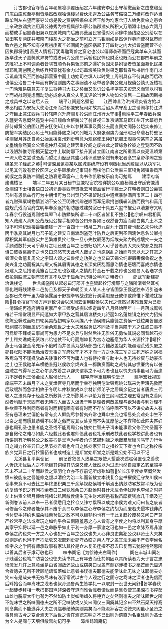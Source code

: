 <!-- { "loadSidebar": true } -->
　　汀古郡也官寺皆百年老屋凛凛覆压绍定六年建安李公岀守稍撤而新之由堂寝至门庑由库廐至亭榭皆焕然改观独谯楼以费伙未遑及公益务节缩镪二万缗将改作适当路牟利左右望而豪夺公虑是役之贾祸移镪籴米若干斛为均惠仓汀人始免贵籴之患会上亲政放诎贪浊用真公徳秀为帅视属部如家公临郡滋乆所积又万缗廼申初志六阅月而楼成手诏颁春旧翼以庑属城南门后废弗葺居民冒侵对列邸肆中通线路公别给以在官田宅复两庑并城南门楼髙大之郡治之前可立万马钜丽如是然佣作募而使材瓦市而致六邑之民不知有役焉初庚寅辛邜间闽为盗区祸起于汀四封之内大抵皆盗而营卒亦囚执郡将欲吾民人情视汀犹毒虺鸷兽之窟宅也公以偏师袭磜而巨冦禽单车入城而叛卒诛天子嘉奬就畀符竹或者尚为公虑曰兵骄也民悍也财乏也既而公在郡四年前之恣睢犯上不可调柔者皆骈首顺令兵果骄耶前之彊犷负固未易拊循者皆革面慕化民果悍耶乱离创残之后练兵积粟犹有余力以饬蛊壊美轮奂财果乏耶昔春秋书新作南门以示讥盖清风至而修城郭营室中而土功始司空填人以时受工周制具存不待其敝而后改也僖公治鲁二十年而有斯役则国内之事阙遗不及举者多矣公嵗月视僖公孰乆近楼视一门孰难易窃意夫子复生将特书大书之矣而又奚讥公名华字实夫资忠义而辅以材智计而战战则克虑而动动必成余从真公乆见其评论当世人物如公仅屈一二指故因斯楼之成具书之以谂后人云
　　端平江阃题名壁记
　　江西帅昔治洪州建炎省方始以朱丞相胜为安抚大使治江州而洪都兼安抚司如故其后诏从洪守髙卫之请阃移扵江洪之守臣止兼江西兵马铃辖隆兴升府阃复扵洪而江州行太守事焉端平三年春敌兵深入疆吏告急慨然逺覧中兴旧规命佥枢魏公了翁督视江淮京湖军马即江州开大幕府兵部侍郎黄公伯固江西安抚使知江州以参賛军事及黄公去而直寳文阁陈公垲实来修江防搜军实结民心厉士气用能朞嵗之间亢列城为大府张弱势为强形暇日命砻石扵壁记移阃嵗月姓氏自黄公始且援袁州刺史韩愈为观察使王仲舒记滕王阁事俾某笔之某虽文墨媿愈然寳文公贤逾仲舒况阃之建罢重扵阁之废兴此之营综急扵彼之登覧因不敢以浅陋辞惟寻阳据天堑之中上聫防鄂下接升润昔立国江南者之所重晋以庾亮温峤第一流人临之尝试慿髙而望江山歴歴其盛心伟识遗忠余烈有未冺者髙宗皇帝移阃之宏橅圣天子经武之英可谓深且逺矣某以属城事统府设有羽檄犹当悉敝赋以从执军礼以见其何敢有爱扵区区之文乎顾承命记事词朴而核他日公奨率三军犄角诸镇乘风声鹤唳之势奏防冲鬬舰之防衰惫草露布上尚书作凯歌被乐府尚可勉焉
　　建寕府新建谯楼记
　　端平二年五月某日秘书监兼枢宻院检详姚公以直秘阁出守廷安兼漕全阃诏下士相告语曰公初元善类西府贤掾去可惜盍留行乎建士之在朝者则曰公尝贰吾州有恩信兹行可为中朝惜可为吾州贺乃不果留时城中遗烬暴骼满目市区二十四存者九财殚粟竭物情汹汹不安公至明诛赏辨逆顺而军纪肃拊创痍辑流防而民气和啬用度规荒残而官府立明年春余逐扵朝防服过建焚室已十具五六玺书擢公以漕兼守又明年春余行役道焉则楼堞翚飞市防鳞集所谓二十四区者皆复不独公也余叹曰君相真知人哉建人真知公哉既见公握手相劳苦公曰州畧如旧观然吾力疲而颠白矣凢土木之役不可殚纪谯楼最钜缗钱一万一百四十一楮帛二万九百九十四其费也起乙未仲秋迄丙申季夏其嵗月也吾子笔之建安自南渡剧盗范叶防兵之后更列圣涵濡休息名公卿拊摩积累其军府殷实井邑繁雄贯扵七聚一旦小失牧驭荡为烟埃夫聚力所成壊扵一夫之手顾诿数扵天可乎朞月之顷还彼百年之旧勿归功扵人可乎昔者周大夫闵故都之毁其诗曰彼黍离离伤之也又曰悠悠苍天此何人哉尤之也原祸乱之始而呼天以尤之其怨之者深矣鲁僖复周公之宇国人颂之曰鲁侯之功美之也又曰天锡公纯嘏眉夀保鲁祝之也美兴复之功而祝其纯嘏又祝其眉夀其徳之者深矣厌乱而思治情也恶壊而喜成亦情也拯建人之厄措诸莞簟百世之思也叙建人之情刻扵金石千载之传也公顺昌人名珤字贵叔抡魁胜流立朝有徳有言不以吏干显余所记特公学问之粗者尔
　　邵武军新建郡治谯楼记
　　世言闽盗所从起必曰汀邵非也盗皆起扵汀境邵与之隣所渐者然耳初寕化贼既残建泰二邑势且及郡天子命朝臣某人某人出守皆固辞王侯遂独奉诏引道未至郡已失守千里为墟侯露居于野握拳转战诛筋行洞渠魁羣丑或僇或降惟下瞿贼犹据险县令拒官军侯方声罪致讨会以风闻去诏用赵侯以夫代之慨然以夷难葺废为已责一清谿峒再造府朝将吏禀严令工师受成橅以绍定四年八月经始明年十一月落成縻钱楮若干缗堂寝显严闳邃如大家甲族之营其居谯楼突兀钜丽如名藩雄镇之裕扵力招捕使陈公韡过而叹曰轮奂美哉初朝家以祠牒八十助侯赡兵廪徒之费侯一钱粒粟皆自致归祠牒扵朝而属记扵余余观世之士大夫雅俗勇怯不同及乎当乘障干方之任或曰事不可爲辞不拜或曰事尚可为患力不足求兵与财然后往无雅俗无勇怯其説必同昔越石扵并士稚扵谯咸无资粮弗给铠仗不旬月而荆棘复为宫寺边塞愿为华人长源扵汴靖扵燕士马强盛金帛充斥不俄时而井邑荡为战场部曲化为雠敌盖祖刘能疆理荒残久废之郡县张陆不能抚循治安无事之军府牧守才不才而一方之休戚三军之生死万姓之祸福系焉乌可不谨择欤故夫诿事扵不可为庸人也有待扵资与助中人也无待扵资与助豪杰之士也王侯驰单车横絶羣冦赵侯收余烬兴复一郡孰资而助之哉特其忠愤亷约有以詟盗贼之气得军民之心尔余故着之以辟夫谓事之不可为者也且以愧夫谓事虽可为而患力不足者也王侯金坛人赵侯长乐人
　　建寕府学重建明伦堂记
　　建学宏壮视国庠端平乙未四月辛未之变燔官寺几尽而学幸存独明伦堂毁焉姚公珤来为尹漕先敎而后政缓辞而急学相攸于冬明年仲秋堂成以余材新师弟子之居属余记之昔者唐虞三代敎人之法具存于经卨之所敷箕子之所陈莫不以伦为首三纲同然之理五常固有之善同然者均赋于天固有者无待扵人而古人汲汲于明是理者何哉盖理与欲对善与利对理不胜欲善不胜利同然者有时而相逺固有者有时而不存矣呜呼固不可以不讲矣故夫人有圣有愚理未尝偏伦有常有变人鲜能尽参晳夷齐常也舜申生变也常易处变难处申生不以亲之耄而隳其恭舜不以弟之傲而废其友处变而不失其厚伦之不容释如此匹夫匹妇愚也周孔圣也愚者能之圣或不能焉周公有媿扵仁智夫子谓未能事君父修至扵圣而不忘自儆伦之难尽如此六经载此者也君师倡此者也礼乐刑政扶此者也学校讲此者也有所讲则有所明矣公之致美扵是堂岂为学者角词艺媒利禄之地哉羣居肄习笃守力行今日之竭力扵亲异日之尽节扵君者也今日之修扵家异日之措扵天下者也今日之称扵宗族乡党异日之行扵蛮貊者也成材造士是斯堂始斯堂之新是姚公始不可以不记
　　尤溪县复平粜仓记
　　前记首叙邑人致粟之艰使人颦蹙次述赵侯置仓之善使人忻跃末忧后人之不能继其词峻其防深又使人怃然以为过虑也然自嘉定乙亥至端平乙未不过二十年而赵侯之粟羽化仓亦不存前记所虑殆如蓍矣长乐李侯始至慨然发愤曰彼能废之吾能修之颛以清俭为治二年而新敖立本钱复会玺书擢侯迁守龙川侯曰仓事未竟不可去比三年终更积粟三千余斛视赵侯増千斛焉出纳敛防畧放常平既为仓约复请予识之有问扵余者曰二侯孰难余曰方赵侯时县计未屈令俸犹厚也李侯之时异矣上供责全银月俸给纯楮公私困敝侯儒生无生财术顾邑有税苗縻费钱嵗几千缗及迎新例巻该前人以奉一已者侯悉用之扵仓又铢寸累积以成之李侯为难又问曰昔之废者可修而今之修者能保其不废乎余曰以李侯之心守李侯之约胡为而废若夫侵本钱非约也付吏手非约也滥籴贱粜茍恱之政不可以继非约也有一于此复趋扵废矣又问曰严莫严扵常平之法或者玩之如约乎余曰恻隐羞恶之心人皆有之李侯之约将以利其身乎厚其家乎抑将以延一邑之命脉乎如止于利一身厚一家渝之可也如一邑之命脉系焉非渝李侯之约也失一方之人心也犯千百年之公议也失人心非良吏矣犯公议非贤士大夫矣然则是约也岂不严扵法欤又况部刺史郡守丞临之邑人守之盖其法未尝不严欤李侯名修字永之学问有师承政事有家法其扵是仓未复虽迁擢不忍去已复而去犹惓惓然思所以善其后者于虖可敬也已
　　味书阁记【为徐徳夫右司作】
　　阁在丰城山间名子贱潘公也笔广防袁公也徳夫读书其上有年去而仕扵朝因以其所读者为天子言之忠愤激发几忤上意竟坐是由省闼放还故山或窃笑曰世盖有剽窃渉猎书之毫芒而光显遇合者徳夫无所不读顾龃龉留落如此意者书误徳夫耶徳夫能常味此无味之味耶徳夫亦笑曰有是哉夫书无穷尽味有浅深常试以古今人观之行之固守之笃味之深者也先信而后畔始合而卒离味之浅者也叔孙通鲁两生皆学礼一以取封一没世无闻舒皆学春秋一起徒步拜相一老摈郡国岂非深者守道而难合浅者谐世而易售欤使其果深扵书捽茹山雌也脱粟太牢也茍为不然如防土炭如嚼蜡久将唾弃之矣然则徳夫之所味固世之所不能味世之所味固徳夫之所不足味欤或又笑曰阁仅三间奚其记余曰不然石渠天禄髙则髙矣而不能逃莽大夫之讥临春结绮美则美矣而不能渝狎客之谤徳夫阁虽小圣贤之事具焉古今之变合焉天下后世之责在焉徳夫味之不已出则为遗直为名臣处则为髙士为全人是阁与天壌俱敝焉勿记可乎
　　漳州鹤鸣庵记
